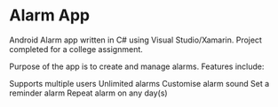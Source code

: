 # Alarm App

Android Alarm app written in C# using Visual Studio/Xamarin. Project completed for a college assignment.

Purpose of the app is to create and manage alarms. Features include:

Supports multiple users
Unlimited alarms
Customise alarm sound
Set a reminder alarm
Repeat alarm on any day(s)

